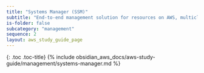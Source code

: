```yaml
---
title: "Systems Manager (SSM)"
subtitle: "End-to-end management solution for resources on AWS, multicloud and hybrid environments"
is-folder: false
subcategory: "management"
sequence: 2
layout: aws_study_guide_page
---
```


{: .toc .toc-title}
{% include obsidian_aws_docs/aws-study-guide/management/systems-manager.md %}